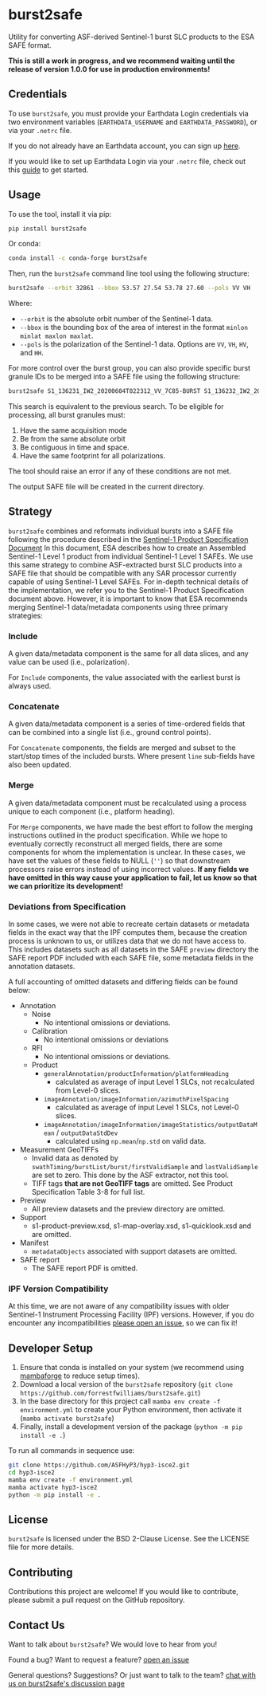 # burst2safe
Utility for converting ASF-derived Sentinel-1 burst SLC products to the ESA SAFE format.

**This is still a work in progress, and we recommend waiting until the release of version 1.0.0 for use in production environments!**

## Credentials
To use `burst2safe`, you must provide your Earthdata Login credentials via two environment variables 
(`EARTHDATA_USERNAME` and `EARTHDATA_PASSWORD`), or via your `.netrc` file.

If you do not already have an Earthdata account, you can sign up [here](https://urs.earthdata.nasa.gov/home). 

If you would like to set up Earthdata Login via your `.netrc` file, check out this [guide](https://harmony.earthdata.nasa.gov/docs#getting-started) to get started.

## Usage
To use the tool, install it via pip:

```bash
pip install burst2safe
```

Or conda:
```bash
conda install -c conda-forge burst2safe
```

Then, run the `burst2safe` command line tool using the following structure:
```bash
burst2safe --orbit 32861 --bbox 53.57 27.54 53.78 27.60 --pols VV VH
```
Where:

* `--orbit` is the absolute orbit number of the Sentinel-1 data.
* `--bbox` is the bounding box of the area of interest in the format `minlon minlat maxlon maxlat`.
* `--pols` is the polarization of the Sentinel-1 data. Options are `VV`, `VH`, `HV`, and `HH`.

For more control over the burst group, you can also provide specific burst granule IDs to be merged into a SAFE file using the following structure:
```bash
burst2safe S1_136231_IW2_20200604T022312_VV_7C85-BURST S1_136232_IW2_20200604T022315_VV_7C85-BURST S1_136231_IW2_20200604T022312_VH_7C85-BURST S1_136232_IW2_20200604T022315_VH_7C85-BURST
```
This search is equivalent to the previous search.
To be eligible for processing, all burst granules must:

1. Have the same acquisition mode
1. Be from the same absolute orbit
1. Be contiguous in time and space.
1. Have the same footprint for all polarizations.

The tool should raise an error if any of these conditions are not met.

The output SAFE file will be created in the current directory.

## Strategy
`burst2safe` combines and reformats individual bursts into a SAFE file following the procedure described in the [Sentinel-1 Product Specification Document](https://sentinel.esa.int/web/sentinel/user-guides/sentinel-1-sar/document-library/-/asset_publisher/1dO7RF5fJMbd/content/sentinel-1-product-specification-from-ipf-360?_com_liferay_asset_publisher_web_portlet_AssetPublisherPortlet_INSTANCE_1dO7RF5fJMbd_assetEntryId=4846613&_com_liferay_asset_publisher_web_portlet_AssetPublisherPortlet_INSTANCE_1dO7RF5fJMbd_redirect=https%3A%2F%2Fsentinel.esa.int%2Fweb%2Fsentinel%2Fuser-guides%2Fsentinel-1-sar%2Fdocument-library%3Fp_p_id%3Dcom_liferay_asset_publisher_web_portlet_AssetPublisherPortlet_INSTANCE_1dO7RF5fJMbd%26p_p_lifecycle%3D0%26p_p_state%3Dnormal%26p_p_mode%3Dview%26_com_liferay_asset_publisher_web_portlet_AssetPublisherPortlet_INSTANCE_1dO7RF5fJMbd_assetEntryId%3D4846613%26_com_liferay_asset_publisher_web_portlet_AssetPublisherPortlet_INSTANCE_1dO7RF5fJMbd_cur%3D0%26p_r_p_resetCur%3Dfalse)
In this document, ESA describes how to create an Assembled Sentinel-1 Level 1 product from individual Sentinel-1 Level 1 SAFEs. We use this same strategy to combine ASF-extracted burst SLC products into a SAFE file that should be compatible with any SAR processor currently capable of using Sentinel-1 Level SAFEs. For in-depth technical details of the implementation, we refer you to the Sentinel-1 Product Specification document above. However, it is important to know that ESA recommends merging Sentinel-1 data/metadata components using three primary strategies:

### Include
A given data/metadata component is the same for all data slices, and any value can be used (i.e., polarization).

For `Include` components, the value associated with the earliest burst is always used.

### Concatenate
A given data/metadata component is a series of time-ordered fields that can be combined into a single list (i.e., ground control points).

For `Concatenate` components, the fields are merged and subset to the start/stop times of the included bursts. Where present `line` sub-fields have also been updated.

### Merge
A given data/metadata component must be recalculated using a process unique to each component (i.e., platform heading).

For `Merge` components, we have made the best effort to follow the merging instructions outlined in the product specification. While we hope to eventually correctly reconstruct all merged fields, there are some components for whom the implementation is unclear. In these cases, we have set the values of these fields to NULL (`''`) so that downstream processors raise errors instead of using incorrect values. **If any fields we have omitted in this way cause your application to fail, let us know so that we can prioritize its development!**

### Deviations from Specification
In some cases, we were not able to recreate certain datasets or metadata fields in the exact way that the IPF computes them, because the creation process is unknown to us, or utilizes data that we do not have access to. This includes datasets such as all datasets in the SAFE `preview` directory the SAFE report PDF included with each SAFE file, some metadata fields in the annotation datasets.

A full accounting of omitted datasets and differing fields can be found below:

* Annotation
    * Noise
        * No intentional omissions or deviations.
    * Calibration
        * No intentional omissions or deviations
    * RFI
        * No intentional omissions or deviations.
    * Product
        * `generalAnnotation/productInformation/platformHeading`
            - calculated as average of input Level 1 SLCs, not recalculated from Level-0 slices.
        * `imageAnnotation/imageInformation/azimuthPixelSpacing`
            - calculated as average of input Level 1 SLCs, not Level-0 slices.
        * `imageAnnotation/imageInformation/imageStatistics/outputDataMean` / `outputDataStdDev`
            - calculated using `np.mean`/`np.std` on valid data.
* Measurement GeoTIFFs
    * Invalid data as denoted by `swathTiming/burstList/burst/firstValidSample` and `lastValidSample` are set to zero. This done by the ASF extractor, not this tool.
    * TIFF tags **that are not GeoTIFF tags** are omitted. See Product Specification Table 3-8 for full list.
* Preview
    * All preview datasets and the preview directory are omitted.
* Support
    * s1-product-preview.xsd, s1-map-overlay.xsd, s1-quicklook.xsd and are omitted.
* Manifest
    * `metadataObjects` associated with support datasets are omitted.
* SAFE report
    * The SAFE report PDF is omitted.

### IPF Version Compatibility
At this time, we are not aware of any compatibility issues with older Sentinel-1 Instrument Processing Facility (IPF) versions. However, if you do encounter any incompatibilities [please open an issue](https://github.com/forrestfwilliams/burst2safe/issues/new), so we can fix it!

## Developer Setup
1. Ensure that conda is installed on your system (we recommend using [mambaforge](https://github.com/conda-forge/miniforge#mambaforge) to reduce setup times).
2. Download a local version of the `burst2safe` repository (`git clone https://github.com/forrestfwilliams/burst2safe.git`)
3. In the base directory for this project call `mamba env create -f environment.yml` to create your Python environment, then activate it (`mamba activate burst2safe`)
4. Finally, install a development version of the package (`python -m pip install -e .`)

To run all commands in sequence use:
```bash
git clone https://github.com/ASFHyP3/hyp3-isce2.git
cd hyp3-isce2
mamba env create -f environment.yml
mamba activate hyp3-isce2
python -m pip install -e .
```

## License
`burst2safe` is licensed under the BSD 2-Clause License. See the LICENSE file for more details.

## Contributing
Contributions this project are welcome! If you would like to contribute, please submit a pull request on the GitHub repository.

## Contact Us
Want to talk about `burst2safe`? We would love to hear from you!

Found a bug? Want to request a feature?
[open an issue](https://github.com/forrestfwilliams/burst2safe/issues/new)

General questions? Suggestions? Or just want to talk to the team?
[chat with us on burst2safe's discussion page](https://github.com/forrestfwilliams/burst2safe/discussions)
